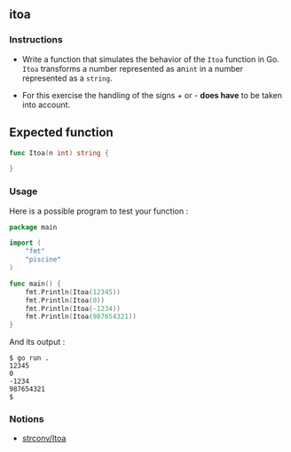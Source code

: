## itoa

### Instructions

- Write a function that simulates the behavior of the `Itoa` function in Go. `Itoa` transforms a number represented as an`int` in a number represented as a `string`.

- For this exercise the handling of the signs + or - **does have** to be taken into account.

## Expected function

```go
func Itoa(n int) string {

}
```

### Usage

Here is a possible program to test your function :

```go
package main

import (
	"fmt"
	"piscine"
)

func main() {
    fmt.Println(Itoa(12345))
    fmt.Println(Itoa(0))
    fmt.Println(Itoa(-1234))
    fmt.Println(Itoa(987654321))
}
```

And its output :

```console
$ go run .
12345
0
-1234
987654321
$
```

### Notions

- [strconv/Itoa](https://pkg.go.dev/strconv#Itoa)
